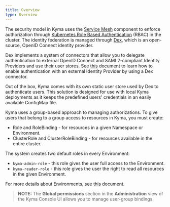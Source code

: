 ```yaml
---
title: Overview
type: Overview
---
```


The security model in Kyma uses the [Service Mesh](../../service-mesh/docs/001-overview.md) component to enforce authorization through [Kubernetes Role Based Authentication](https://kubernetes.io/docs/reference/access-authn-authz/rbac/) (RBAC) in the cluster. The identity federation is managed through [Dex](https://github.com/coreos/dex), which is an open-source, OpenID Connect identity provider.

Dex implements a system of connectors that allow you to delegate authentication to external OpenID Connect and SAML2-compliant Identity Providers and use their user stores. See [this](./005-details-add-connector) document to learn how to enable authentication with an external Identity Provider by using a Dex connector.

Out of the box, Kyma comes with its own static user store used by Dex to authenticate users. This solution is designed for use with local Kyma deployments as it keeps the predefined users' credentials in an easily available ConfigMap file.

Kyma uses a group-based approach to managing authorizations.
To give users that belong to a group access to resources in Kyma, you must create:
- Role and RoleBinding - for resources in a given Namespace or Environment.
- ClusterRole and ClusterRoleBinding - for resources available in the entire cluster.

The system creates two default roles in every Environment:
- `kyma-admin-role` - this role gives the user full access to the Environment.
- `kyma-reader-role` - this role gives the user the right to read all resources in the given Environment.

For more details about Environments, see [this](../../kyma/docs/005-environments.md) document.

>**NOTE:** The **Global permissions** section in the **Administration** view of the Kyma Console UI allows you to manage user-group bindings.
